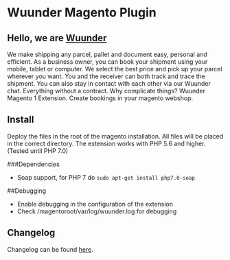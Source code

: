 # Wuunder Magento Plugin

## Hello, we are [Wuunder](https://wearewuunder.com/) ##
We make shipping any parcel, pallet and document easy, personal and efficient. As a business owner, you can book your shipment using your mobile, tablet or computer. We select the best price and pick up your parcel wherever you want. You and the receiver can both track and trace the shipment. You can also stay in contact with each other via our Wuunder chat. Everything without a contract. Why complicate things?
Wuunder Magento 1 Extension. Create bookings in your magento webshop.

## Install ##

Deploy the files in the root of the magento installation. All files will be placed in the correct directory. The extension works with PHP 5.6 and higher. (Tested until PHP 7.0)

###Dependencies

-   Soap support, for PHP 7 do `sudo apt-get install php7.0-soap`

##Debugging

-   Enable debugging in the configuration of the extension
-   Check /magentoroot/var/log/wuunder.log for debugging

## Changelog ##
Changelog can be found [here](CHANGELOG.md).
